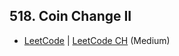 ## 518. Coin Change II

-  [LeetCode](https://leetcode.com/problems/coin-change-ii/) | [LeetCode CH](https://leetcode.cn/problems/coin-change-ii/) (Medium)
